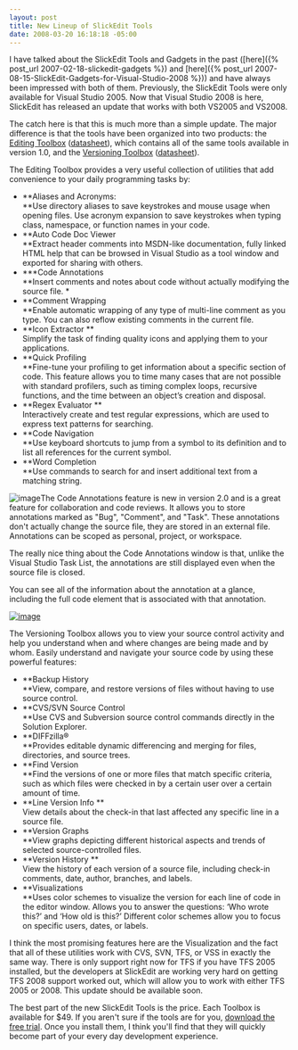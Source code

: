 ```yaml
---
layout: post
title: New Lineup of SlickEdit Tools
date: 2008-03-20 16:18:18 -05:00
---
```


I have talked about the SlickEdit Tools and Gadgets in the past ([here]({% post_url 2007-02-18-slickedit-gadgets %}) and [here]({% post_url 2007-08-15-SlickEdit-Gadgets-for-Visual-Studio-2008 %})) and have always been impressed with both of them. Previously, the SlickEdit Tools were only available for Visual Studio 2005. Now that Visual Studio 2008 is here, SlickEdit has released an update that works with both VS2005 and VS2008.

The catch here is that this is much more than a simple update. The major difference is that the tools have been organized into two products: the [Editing Toolbox](http://www.slickedit.com/index.php?option=com_content&task=view&id=486&Itemid=57) ([datasheet](http://www.slickedit.com/images/stories/products/SlickEditTools/editingtoolbox3172008.pdf)), which contains all of the same tools available in version 1.0, and the [Versioning Toolbox](http://www.slickedit.com/index.php?option=com_content&task=view&id=488&Itemid=57) ([datasheet](http://www.slickedit.com/images/stories/products/SlickEditTools/versioningtoolbox3172008.pdf)).

The Editing Toolbox provides a very useful collection of utilities that add convenience to your daily programming tasks by:

*   **Aliases and Acronyms:  
    **Use directory aliases to save keystrokes and mouse usage when opening files. Use acronym expansion to save keystrokes when typing class, namespace, or function names in your code. 
*   **Auto Code Doc Viewer  
    **Extract header comments into MSDN-like documentation, fully linked HTML help that can be browsed in Visual Studio as a tool window and exported for sharing with others. 
*   ***Code Annotations   
    **Insert comments and notes about code without actually modifying the source file. *
*   **Comment Wrapping   
    **Enable automatic wrapping of any type of multi-line comment as you type. You can also reflow existing comments in the current file.
*   **Icon Extractor **  
Simplify the task of finding quality icons and applying them to your applications. 
*   **Quick Profiling   
    **Fine-tune your profiling to get information about a specific section of code. This feature allows you to time many cases that are not possible with standard profilers, such as timing complex loops, recursive functions, and the time between an object’s creation and disposal.
*   **Regex Evaluator **  
Interactively create and test regular expressions, which are used to express text patterns for searching. 
*   **Code Navigation   
    **Use keyboard shortcuts to jump from a symbol to its definition and to list all references for the current symbol. 
*   **Word Completion   
    **Use commands to search for and insert additional text from a matching string.  

![image](http://gwb.blob.core.windows.net/sdorman/WindowsLiveWriter/NewLineupofSlickEditTools_D710/image_5.png)The Code Annotations feature is new in version 2.0 and is a great feature for collaboration and code reviews. It allows you to store annotations marked as "Bug", "Comment", and "Task". These annotations don't actually change the source file, they are stored in an external file. Annotations can be scoped as personal, project, or workspace.

The really nice thing about the Code Annotations window is that, unlike the Visual Studio Task List, the annotations are still displayed even when the source file is closed.

You can see all of the information about the annotation at a glance, including the full code element that is associated with that annotation.

[![image](http://gwb.blob.core.windows.net/sdorman/WindowsLiveWriter/NewLineupofSlickEditTools_D710/image_thumb_1.png)](http://gwb.blob.core.windows.net/sdorman/WindowsLiveWriter/NewLineupofSlickEditTools_D710/image_4.png) 

The Versioning Toolbox allows you to view your source control activity and help you understand when and where changes are being made and by whom. Easily understand and navigate your source code by using these powerful features: 

*   **Backup History   
    **View, compare, and restore versions of files without having to use source control. 
*   **CVS/SVN Source Control   
    **Use CVS and Subversion source control commands directly in the Solution Explorer. 
*   **DIFFzilla®  
    **Provides editable dynamic differencing and merging for files, directories, and source trees. 
*   **Find Version   
    **Find the versions of one or more files that match specific criteria, such as which files were checked in by a certain user over a certain amount of time. 
*   **Line Version Info **  
View details about the check-in that last affected any specific line in a source file. 
*   **Version Graphs   
    **View graphs depicting different historical aspects and trends of selected source-controlled files. 
*   **Version History **  
View the history of each version of a source file, including check-in comments, date, author, branches, and labels. 
*   **Visualizations   
    **Uses color schemes to visualize the version for each line of code in the editor window. Allows you to answer the questions: ‘Who wrote this?’ and ‘How old is this?’ Different color schemes allow you to focus on specific users, dates, or labels. 

I think the most promising features here are the Visualization and the fact that all of these utilities work with CVS, SVN, TFS, or VSS in exactly the same way. There is only support right now for TFS if you have TFS 2005 installed, but the developers at SlickEdit are working very hard on getting TFS 2008 support worked out, which will allow you to work with either TFS 2005 or 2008. This update should be available soon.

The best part of the new SlickEdit Tools is the price. Each Toolbox is available for $49. If you aren't sure if the tools are for you, [download the free trial](http://www.slickedit.com/content/view/408/244/). Once you install them, I think you'll find that they will quickly become part of your every day development experience.
